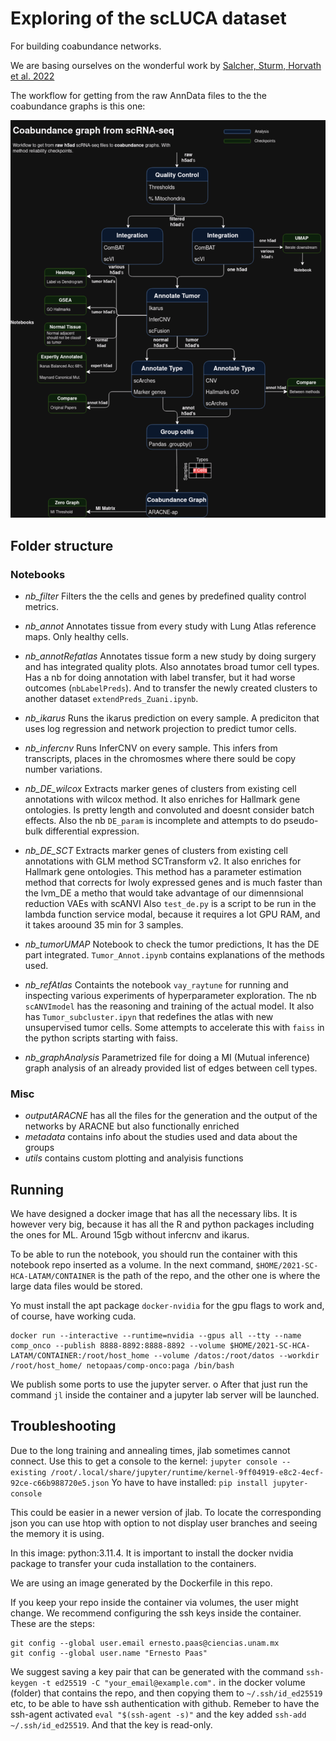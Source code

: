 # Exploring of the scLUCA dataset

For building coabundance networks.

We are basing ourselves on the wonderful work by [Salcher, Sturm, Horvath et al. 2022](https://pubmed.ncbi.nlm.nih.gov/36368318/)

The workflow for getting from the raw AnnData files to the the coabundance graphs is this one:

![ScRNAseq Workflow](Workflow.png "scRNA-seq Workflow")

## Folder structure

### Notebooks

- *nb_filter* Filters the the cells and genes by predefined quality control metrics.
- *nb_annot* Annotates tissue from every study with Lung Atlas reference maps. Only healthy cells.
- *nb_annotRefatlas* Annotates tissue form a new study by doing surgery and has integrated quality plots. Also annotates broad tumor cell types.
    Has a nb for doing annotation with label transfer, but it had worse outcomes (`nbLabelPreds`).
   And  to transfer the newly created clusters to another dataset `extendPreds_Zuani.ipynb`.
- *nb_ikarus* Runs the ikarus prediction on every sample. A prediciton that uses log regression and network projection to predict tumor cells.
- *nb_infercnv* Runs InferCNV on every sample. This infers from transcripts, places in the chromosmes where there sould be copy number variations.
- *nb_DE_wilcox* Extracts marker genes of clusters from existing cell annotations with wilcox method. It also enriches for Hallmark gene ontologies. Is pretty length and convoluted and doesnt consider batch effects. Also the nb `DE_param` is incomplete and attempts to do pseudo-bulk differential expression.
- *nb_DE_SCT* Extracts marker genes of clusters from existing cell annotations with GLM method SCTransform v2. It also enriches for Hallmark gene ontologies. This method has a parameter estimation method that corrects for lwoly expressed genes and is much faster than the lvm_DE a metho that would take advantage of our dimennsional reduction VAEs with scANVI
   Also `test_de.py` is a script to be run in the lambda function service modal, because it requires a lot GPU RAM, and it takes aroound 35 min for 3 samples.
- *nb_tumorUMAP* Notebook to check the tumor predictions, It has the DE part integrated. `Tumor_Annot.ipynb` contains explanations of the methods used.
- *nb_refAtlas* Containts the notebook `vay_raytune` for running and inspecting various experiments of hyperparameter exploration.
     The nb `scANVImodel` has the reasoning and training of the actual model.
  It also has `Tumor_subcluster.ipyn` that redefines the atlas with new unsupervised tumor cells. Some attempts to accelerate this with `faiss`
  in the python scripts starting with faiss.
  
- *nb_graphAnalysis* Parametrized file for doing a MI (Mutual inference) graph analysis of an already provided list of edges between cell types.

### Misc

- *outputARACNE* has all the files for the generation and the output of the networks by ARACNE but also functionally enriched
- *metadata* contains info about the studies used and data about the groups
- *utils* contains custom plotting and analyisis functions

## Running

We have designed a docker image that has all the necessary libs. It is however very big, because it has 
all the R and python packages including the ones for ML. Around 15gb without infercnv and ikarus.

To be able to run the notebook, you should run the container with this notebook repo
inserted as a volume. In the next command, `$HOME/2021-SC-HCA-LATAM/CONTAINER` is the
path of the repo, and the other one is where the large data files would be stored.

Yo must install the apt package `docker-nvidia` for the gpu flags to work and, of course, have working cuda.

```
docker run --interactive --runtime=nvidia --gpus all --tty --name comp_onco --publish 8888-8892:8888-8892 --volume $HOME/2021-SC-HCA-LATAM/CONTAINER:/root/host_home --volume /datos:/root/datos --workdir /root/host_home/ netopaas/comp-onco:paga /bin/bash
```

We publish some ports to use the jupyter server.
o
After that just run the command `jl` inside the container and a jupyter lab server will be launched.

## Troubleshooting

Due to the long training and annealing times, jlab sometimes cannot connect.
Use this to get a console to the kernel:
`jupyter console --existing /root/.local/share/jupyter/runtime/kernel-9ff04919-e8c2-4ecf-92ce-c66b988720e5.json`
Yo have to have installed: `pip install jupyter-console`

This could be easier in a newer version of jlab. To locate the corresponding json
you can use htop with option to not display user branches and seeing the memory it
is using.

In this image: python:3.11.4. It is important to install the docker nvidia package to 
transfer your cuda installation to the containers.

We are using an image generated by the Dockerfile in this repo.

If you keep your repo inside the container via volumes, the user might change. We recommend configuring the ssh keys inside the container.
These are the steps:

```
git config --global user.email ernesto.paas@ciencias.unam.mx
git config --global user.name "Ernesto Paas"
```

We suggest saving a key pair that can be generated with the command `ssh-keygen -t ed25519 -C "your_email@example.com".`
in the docker volume (folder) that contains the repo, and then copying them to `~/.ssh/id_ed25519` etc, to be able
to have ssh authentication with github.
Remeber to have the ssh-agent activated `eval "$(ssh-agent -s)"` and the key added `ssh-add ~/.ssh/id_ed25519`. And that the key is read-only.

```

```

